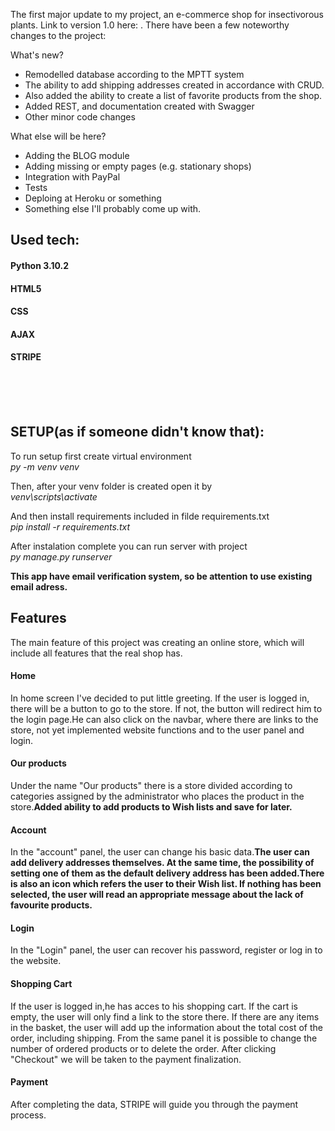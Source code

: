 The first major update to my project, an e-commerce shop for insectivorous plants. Link to version 1.0 here: . There have been a few noteworthy changes to the project:

What's new?
- Remodelled database according to the MPTT system
- The ability to add shipping addresses created in accordance with CRUD.
- Also added the ability to create a list of favorite products from the shop. 
- Added REST, and documentation created with Swagger
- Other minor code changes

What else will be here?

- Adding the BLOG module
- Adding missing or empty pages (e.g. stationary shops)
- Integration with PayPal
- Tests
- Deploing at Heroku or something
- Something else I'll probably come up with.
 

<h2>Used tech:</h2>
<h4>Python 3.10.2</h4>
<h4> HTML5</h4>
<h4> CSS</h4>
<h4> AJAX</h4>
<h4> STRIPE</h4>

<br><br><br>


<h2>SETUP(as if someone didn't know that):</h2>


To run setup first create virtual environment<br>
  <i>py -m venv venv</i>


Then, after your venv folder is created open it by<br>
  <i>venv\scripts\activate</i>


And then install requirements included in filde requirements.txt<br>
  <i>pip install -r requirements.txt</i>


After instalation complete you can run server with project<br>
  <i>py manage.py runserver</i>
  
  

 <b>This app have email verification system, so be attention to use existing email adress.</b>


<h2> Features</h2>

The main feature of this project was creating an online store, which will include all features that the real shop has.

<h4>Home</h4>

In home screen I've decided to put little greeting. If the user is logged in, there will be a button to go to the store. If not, the button will redirect him to the login page.He can also click on the navbar, where there are links to the store, not yet implemented website functions and to the user panel and login.

<h4>Our products</h4>

Under the name "Our products" there is a store divided according to categories assigned by the administrator who places the product in the store.<b>Added ability to add products to Wish lists and save for later.</b>

<h4>Account</h4>

In the "account" panel, the user can change his basic data.<b>The user can add delivery addresses themselves. At the same time, the possibility of setting one of them as the default delivery address has been added.There is also an icon which refers the user to their Wish list. If nothing has been selected, the user will read an appropriate message about the lack of favourite products.</b>

<h4>Login</h4>

In the "Login" panel, the user can recover his password, register or log in to the website.

<h4>Shopping Cart</h4>

If the user is logged in,he has acces to his shopping cart. If the cart is empty, the user will only find a link to the store there. If there are any items in the basket, the user will add up the information about the total cost of the order, including shipping. From the same panel it is possible to change the number of ordered products or to delete the order. After clicking "Checkout" we will be taken to the payment finalization.

<h4>Payment</h4>

After completing the data, STRIPE will guide you through the payment process.
